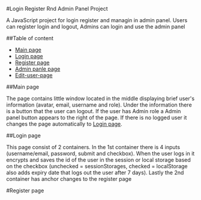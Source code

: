 #Login Register Rnd Admin Panel Project

A JavaScript project for login register and managin in admin panel. Users can register login and logout, Admins can login and use the admin panel

##Table of content

- [Main page](#main-page)
- [Login page](#login-page)
- [Register page](#register-page)
- [Admin panle page](#admin-panel-page)
- [Edit-user-page](#edit-user-page)

  
##Main page

The page contains little window located in the middle displaying brief user's information (avatar, email, username and role). Under the information there is a button that the user can logout.
If the user has Admin role a Admin panel button appears to the right of the page. If there is no logged user it changes the page automatically to [Login page](#login-page).

##Login page

This page consist of 2 containers. In the 1st container there is 4 inputs (username/email, password, submit and checkbox). When the user logs in it encrypts and saves the id of the user
in the session or local storage based on the checkbox (unchecked = sessionStorages, checked = localStorage also adds expiry date that logs out the user after 7 days). Lastly the 2nd
container has anchor changes to the register page

#Register page


  
  
